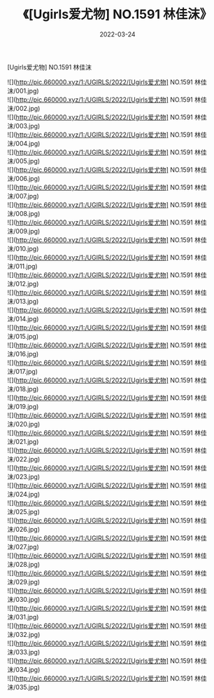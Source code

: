 ﻿---
layout: post
title:  《[Ugirls爱尤物] NO.1591 林佳沫》
date:   2022-03-24
img: http://pic.660000.xyz/1:/UGIRLS/2022/[Ugirls爱尤物] NO.1591 林佳沫/000.jpg
categories: [美女, 清纯, 唯美]
---

[Ugirls爱尤物] NO.1591 林佳沫

 ![](http://pic.660000.xyz/1:/UGIRLS/2022/[Ugirls爱尤物] NO.1591 林佳沫/001.jpg) <br>![](http://pic.660000.xyz/1:/UGIRLS/2022/[Ugirls爱尤物] NO.1591 林佳沫/002.jpg) <br>![](http://pic.660000.xyz/1:/UGIRLS/2022/[Ugirls爱尤物] NO.1591 林佳沫/003.jpg) <br>![](http://pic.660000.xyz/1:/UGIRLS/2022/[Ugirls爱尤物] NO.1591 林佳沫/004.jpg) <br>![](http://pic.660000.xyz/1:/UGIRLS/2022/[Ugirls爱尤物] NO.1591 林佳沫/005.jpg) <br>![](http://pic.660000.xyz/1:/UGIRLS/2022/[Ugirls爱尤物] NO.1591 林佳沫/006.jpg) <br>![](http://pic.660000.xyz/1:/UGIRLS/2022/[Ugirls爱尤物] NO.1591 林佳沫/007.jpg) <br>![](http://pic.660000.xyz/1:/UGIRLS/2022/[Ugirls爱尤物] NO.1591 林佳沫/008.jpg) <br>![](http://pic.660000.xyz/1:/UGIRLS/2022/[Ugirls爱尤物] NO.1591 林佳沫/009.jpg) <br>![](http://pic.660000.xyz/1:/UGIRLS/2022/[Ugirls爱尤物] NO.1591 林佳沫/010.jpg) <br>![](http://pic.660000.xyz/1:/UGIRLS/2022/[Ugirls爱尤物] NO.1591 林佳沫/011.jpg) <br>![](http://pic.660000.xyz/1:/UGIRLS/2022/[Ugirls爱尤物] NO.1591 林佳沫/012.jpg) <br>![](http://pic.660000.xyz/1:/UGIRLS/2022/[Ugirls爱尤物] NO.1591 林佳沫/013.jpg) <br>![](http://pic.660000.xyz/1:/UGIRLS/2022/[Ugirls爱尤物] NO.1591 林佳沫/014.jpg) <br>![](http://pic.660000.xyz/1:/UGIRLS/2022/[Ugirls爱尤物] NO.1591 林佳沫/015.jpg) <br>![](http://pic.660000.xyz/1:/UGIRLS/2022/[Ugirls爱尤物] NO.1591 林佳沫/016.jpg) <br>![](http://pic.660000.xyz/1:/UGIRLS/2022/[Ugirls爱尤物] NO.1591 林佳沫/017.jpg) <br>![](http://pic.660000.xyz/1:/UGIRLS/2022/[Ugirls爱尤物] NO.1591 林佳沫/018.jpg) <br>![](http://pic.660000.xyz/1:/UGIRLS/2022/[Ugirls爱尤物] NO.1591 林佳沫/019.jpg) <br>![](http://pic.660000.xyz/1:/UGIRLS/2022/[Ugirls爱尤物] NO.1591 林佳沫/020.jpg) <br>![](http://pic.660000.xyz/1:/UGIRLS/2022/[Ugirls爱尤物] NO.1591 林佳沫/021.jpg) <br>![](http://pic.660000.xyz/1:/UGIRLS/2022/[Ugirls爱尤物] NO.1591 林佳沫/022.jpg) <br>![](http://pic.660000.xyz/1:/UGIRLS/2022/[Ugirls爱尤物] NO.1591 林佳沫/023.jpg) <br>![](http://pic.660000.xyz/1:/UGIRLS/2022/[Ugirls爱尤物] NO.1591 林佳沫/024.jpg) <br>![](http://pic.660000.xyz/1:/UGIRLS/2022/[Ugirls爱尤物] NO.1591 林佳沫/025.jpg) <br>![](http://pic.660000.xyz/1:/UGIRLS/2022/[Ugirls爱尤物] NO.1591 林佳沫/026.jpg) <br>![](http://pic.660000.xyz/1:/UGIRLS/2022/[Ugirls爱尤物] NO.1591 林佳沫/027.jpg) <br>![](http://pic.660000.xyz/1:/UGIRLS/2022/[Ugirls爱尤物] NO.1591 林佳沫/028.jpg) <br>![](http://pic.660000.xyz/1:/UGIRLS/2022/[Ugirls爱尤物] NO.1591 林佳沫/029.jpg) <br>![](http://pic.660000.xyz/1:/UGIRLS/2022/[Ugirls爱尤物] NO.1591 林佳沫/030.jpg) <br>![](http://pic.660000.xyz/1:/UGIRLS/2022/[Ugirls爱尤物] NO.1591 林佳沫/031.jpg) <br>![](http://pic.660000.xyz/1:/UGIRLS/2022/[Ugirls爱尤物] NO.1591 林佳沫/032.jpg) <br>![](http://pic.660000.xyz/1:/UGIRLS/2022/[Ugirls爱尤物] NO.1591 林佳沫/033.jpg) <br>![](http://pic.660000.xyz/1:/UGIRLS/2022/[Ugirls爱尤物] NO.1591 林佳沫/034.jpg) <br>![](http://pic.660000.xyz/1:/UGIRLS/2022/[Ugirls爱尤物] NO.1591 林佳沫/035.jpg) <br>